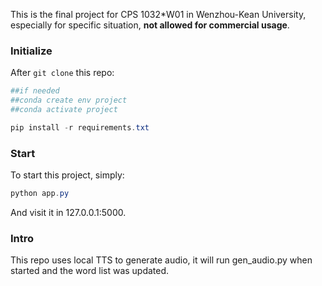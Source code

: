 This is the final project for CPS 1032*W01 in Wenzhou-Kean University, especially for specific situation, **not allowed for commercial usage**.

### Initialize
After `git clone` this repo:

```powershell
##if needed
##conda create env project
##conda activate project

pip install -r requirements.txt
```


### Start
To start this project, simply:

```powershell
python app.py
```

And visit it in 127.0.0.1:5000.

### Intro
This repo uses local TTS to generate audio, it will run gen_audio.py when started and the word list was updated.